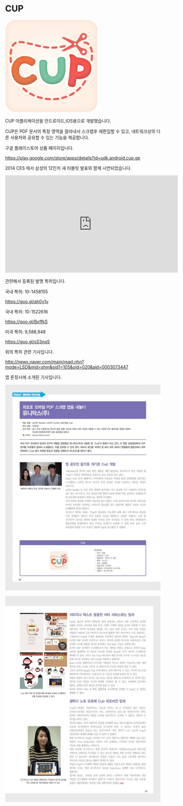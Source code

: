 # CUP



![](../wikiimage/cup.png)



CUP 어플리케이션을 안드로이드,IOS용으로 개발했습니다.

CUP은 PDF 문서의 특정 영역을 잘라내서 스크랩후 재편집할 수 있고, 네트워크상의 다른 사용자와 공유할 수 있는 기능을 제공합니다.



구글 플레이스토어 상품 페이지입니다.

<https://play.google.com/store/apps/details?id=udk.android.cup.ge>



2014 CES 에서 삼성의 12인치 새 타블릿 발표와 함께 시연되었습니다.

<iframe allowfullscreen="" frameborder="0" height="315" src="https://www.youtube.com/embed/Ex3__lb7OKE" width="560"></iframe>



관련해서 등록된 발명 특허입니다.


국내 특허: 10-1458155

<https://goo.gl/ah0y1v>



국내 특허: 10-1522616

<https://goo.gl/BxffkS>



미국 특허: 9,588,948

<https://goo.gl/sS3nqS>



위의 특허 관련 기사입니다.

<http://news.naver.com/main/read.nhn?mode=LSD&mid=shm&sid1=105&oid=020&aid=0003073447>



앱 론칭시에 소개된 기사입니다.



![](../wikiimage/cup.0001.jpg)

![](../wikiimage/cup.0002.jpg)


